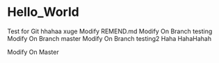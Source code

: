 # Hello_World
Test for Git
hhahaa  xuge
Modify REMEND.md
Modify On Branch testing
Modify On Branch master
Modify On Branch testing2
Haha
HahaHahah

Modify On Master
